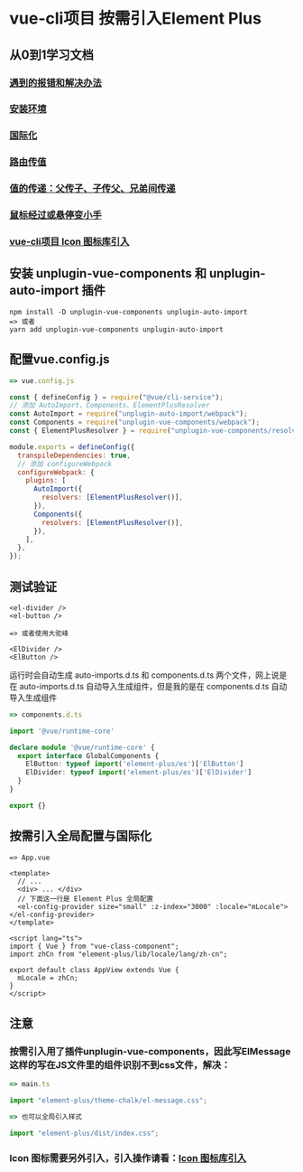 # vue-cli项目 按需引入Element Plus

## 从0到1学习文档
### [遇到的报错和解决办法](./%E9%81%87%E5%88%B0%E7%9A%84%E6%8A%A5%E9%94%99%E5%92%8C%E8%A7%A3%E5%86%B3%E5%8A%9E%E6%B3%95.md)
### [安装环境](./%E5%AE%89%E8%A3%85%E7%8E%AF%E5%A2%83.md)
### [国际化](./%E5%9B%BD%E9%99%85%E5%8C%96.md)
### [路由传值](./%E8%B7%AF%E7%94%B1%E4%BC%A0%E5%80%BC.md)
### [值的传递：父传子、子传父、兄弟间传递](./%E5%80%BC%E7%9A%84%E4%BC%A0%E9%80%92%EF%BC%9A%E7%88%B6%E4%BC%A0%E5%AD%90%E3%80%81%E5%AD%90%E4%BC%A0%E7%88%B6%E3%80%81%E5%85%84%E5%BC%9F%E9%97%B4%E4%BC%A0%E9%80%92.md)
### [鼠标经过或悬停变小手](./%E9%BC%A0%E6%A0%87%E7%BB%8F%E8%BF%87%E6%88%96%E6%82%AC%E5%81%9C%E5%8F%98%E5%B0%8F%E6%89%8B.md)
### [vue-cli项目 Icon 图标库引入](./vue-cli%E9%A1%B9%E7%9B%AE%20Icon%20%E5%9B%BE%E6%A0%87%E5%BA%93%E5%BC%95%E5%85%A5.md)

## 安装 unplugin-vue-components 和 unplugin-auto-import 插件
```
npm install -D unplugin-vue-components unplugin-auto-import
=> 或者
yarn add unplugin-vue-components unplugin-auto-import
```

## 配置vue.config.js
```vue.config.js
=> vue.config.js

const { defineConfig } = require("@vue/cli-service");
// 添加 AutoImport、Components、ElementPlusResolver
const AutoImport = require("unplugin-auto-import/webpack");
const Components = require("unplugin-vue-components/webpack");
const { ElementPlusResolver } = require("unplugin-vue-components/resolvers");

module.exports = defineConfig({
  transpileDependencies: true,
  // 添加 configureWebpack
  configureWebpack: {
    plugins: [
      AutoImport({
        resolvers: [ElementPlusResolver()],
      }),
      Components({
        resolvers: [ElementPlusResolver()],
      }),
    ],
  },
});
```

## 测试验证
```
<el-divider />
<el-button />

=> 或者使用大驼峰

<ElDivider />
<ElButton />
```
运行时会自动生成 auto-imports.d.ts 和 components.d.ts 两个文件，网上说是在 auto-imports.d.ts 自动导入生成组件，但是我的是在 components.d.ts 自动导入生成组件
```components.d.ts
=> components.d.ts

import '@vue/runtime-core'

declare module '@vue/runtime-core' {
  export interface GlobalComponents {
    ElButton: typeof import('element-plus/es')['ElButton']
    ElDivider: typeof import('element-plus/es')['ElDivider']
  }
}

export {}
```

## 按需引入全局配置与国际化
```App.vue
=> App.vue

<template>
  // ...
  <div> ... </div>
  // 下面这一行是 Element Plus 全局配置
  <el-config-provider size="small" :z-index="3000" :locale="mLocale"></el-config-provider>
</template>

<script lang="ts">
import { Vue } from "vue-class-component";
import zhCn from "element-plus/lib/locale/lang/zh-cn";

export default class AppView extends Vue {
  mLocale = zhCn;
}
</script>
```

## 注意
### 按需引入用了插件unplugin-vue-components，因此写ElMessage这样的写在JS文件里的组件识别不到css文件，解决：
```main.ts
=> main.ts

import "element-plus/theme-chalk/el-message.css";

=> 也可以全局引入样式

import "element-plus/dist/index.css";
```

### Icon 图标需要另外引入，引入操作请看：[Icon 图标库引入](./Icon%20%E5%9B%BE%E6%A0%87%E5%BA%93%E5%BC%95%E5%85%A5.md)
